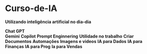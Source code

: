# Curso-de-IA

**Utilizando inteligência artificial no dia-dia**

**Chat GPT**<br>
**Gemini**
**Copilot**
**Prompt Enginnering**
**Utilidade no trabalho**
**Criar Documentos**
**Automações**
**Imagens e videos**
**IA para Dados**
**IA para Finanças**
**IA para Prog**
**Ia para Vendas**
